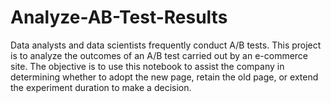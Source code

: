 # Analyze-AB-Test-Results
Data analysts and data scientists frequently conduct A/B tests. This project is to analyze the outcomes of an A/B test carried out by an e-commerce site. The objective is to use this notebook to assist the company in determining whether to adopt the new page, retain the old page, or extend the experiment duration to make a decision.
##
